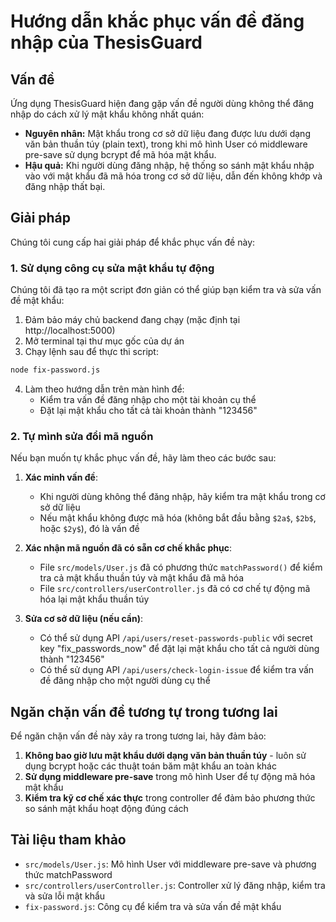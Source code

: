 # Hướng dẫn khắc phục vấn đề đăng nhập của ThesisGuard

## Vấn đề

Ứng dụng ThesisGuard hiện đang gặp vấn đề người dùng không thể đăng nhập do cách xử lý mật khẩu không nhất quán:

- **Nguyên nhân:** Mật khẩu trong cơ sở dữ liệu đang được lưu dưới dạng văn bản thuần túy (plain text), trong khi mô hình User có middleware pre-save sử dụng bcrypt để mã hóa mật khẩu.
- **Hậu quả:** Khi người dùng đăng nhập, hệ thống so sánh mật khẩu nhập vào với mật khẩu đã mã hóa trong cơ sở dữ liệu, dẫn đến không khớp và đăng nhập thất bại.

## Giải pháp

Chúng tôi cung cấp hai giải pháp để khắc phục vấn đề này:

### 1. Sử dụng công cụ sửa mật khẩu tự động

Chúng tôi đã tạo ra một script đơn giản có thể giúp bạn kiểm tra và sửa vấn đề mật khẩu:

1. Đảm bảo máy chủ backend đang chạy (mặc định tại http://localhost:5000)
2. Mở terminal tại thư mục gốc của dự án
3. Chạy lệnh sau để thực thi script:

```bash
node fix-password.js
```

4. Làm theo hướng dẫn trên màn hình để:
   - Kiểm tra vấn đề đăng nhập cho một tài khoản cụ thể
   - Đặt lại mật khẩu cho tất cả tài khoản thành "123456"

### 2. Tự mình sửa đổi mã nguồn

Nếu bạn muốn tự khắc phục vấn đề, hãy làm theo các bước sau:

1. **Xác minh vấn đề**:
   - Khi người dùng không thể đăng nhập, hãy kiểm tra mật khẩu trong cơ sở dữ liệu
   - Nếu mật khẩu không được mã hóa (không bắt đầu bằng `$2a$`, `$2b$`, hoặc `$2y$`), đó là vấn đề

2. **Xác nhận mã nguồn đã có sẵn cơ chế khắc phục**:
   - File `src/models/User.js` đã có phương thức `matchPassword()` để kiểm tra cả mật khẩu thuần túy và mật khẩu đã mã hóa
   - File `src/controllers/userController.js` đã có cơ chế tự động mã hóa lại mật khẩu thuần túy

3. **Sửa cơ sở dữ liệu (nếu cần)**:
   - Có thể sử dụng API `/api/users/reset-passwords-public` với secret key "fix_passwords_now" để đặt lại mật khẩu cho tất cả người dùng thành "123456"
   - Có thể sử dụng API `/api/users/check-login-issue` để kiểm tra vấn đề đăng nhập cho một người dùng cụ thể

## Ngăn chặn vấn đề tương tự trong tương lai

Để ngăn chặn vấn đề này xảy ra trong tương lai, hãy đảm bảo:

1. **Không bao giờ lưu mật khẩu dưới dạng văn bản thuần túy** - luôn sử dụng bcrypt hoặc các thuật toán băm mật khẩu an toàn khác
2. **Sử dụng middleware pre-save** trong mô hình User để tự động mã hóa mật khẩu
3. **Kiểm tra kỹ cơ chế xác thực** trong controller để đảm bảo phương thức so sánh mật khẩu hoạt động đúng cách

## Tài liệu tham khảo

- `src/models/User.js`: Mô hình User với middleware pre-save và phương thức matchPassword
- `src/controllers/userController.js`: Controller xử lý đăng nhập, kiểm tra và sửa lỗi mật khẩu
- `fix-password.js`: Công cụ để kiểm tra và sửa vấn đề mật khẩu

